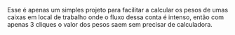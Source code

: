Esse é apenas um simples projeto para facilitar a calcular os pesos de umas caixas em local de trabalho onde o fluxo dessa conta é intenso, então com apenas 3 cliques o valor dos pesos saem sem precisar de calculadora.
